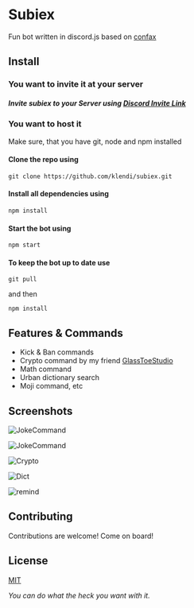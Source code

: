 # Subiex

Fun bot written in discord.js based on [confax](https://github.com/bananaprotocol/confax.git)

## Install

### You want to invite it at your server

##### Invite subiex to your Server using [Discord Invite Link](https://discordapp.com/oauth2/authorize?client_id=320957715004522496&scope=bot)

### You want to host it

Make sure, that you have git, node and npm installed

#### Clone the repo using

    git clone https://github.com/klendi/subiex.git

#### Install all dependencies using

    npm install

#### Start the bot using

    npm start

#### To keep the bot up to date use

    git pull
    
and then

    npm install

## Features & Commands
* Kick & Ban commands
* Crypto command by my friend [GlassToeStudio](https://github.com/GlassToeStudio)
* Math command
* Urban dictionary search
* Moji command, etc

## Screenshots

![JokeCommand](https://github.com/klendi/Subiex/blob/master/screenshots/1.png)


![JokeCommand](https://github.com/klendi/Subiex/blob/master/screenshots/2.png)


![Crypto](https://github.com/klendi/Subiex/blob/master/screenshots/crypto.png)


![Dict](https://github.com/klendi/Subiex/blob/master/screenshots/urban.png)


![remind](https://github.com/klendi/Subiex/blob/master/screenshots/remind.png)
## Contributing

Contributions are welcome! Come on board!

## License

[MIT](LICENSE)

*You can do what the heck you want with it.*
